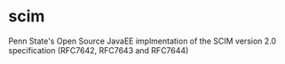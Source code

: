 # scim
Penn State's Open Source JavaEE implmentation of the SCIM version 2.0 specification (RFC7642, RFC7643 and RFC7644)
